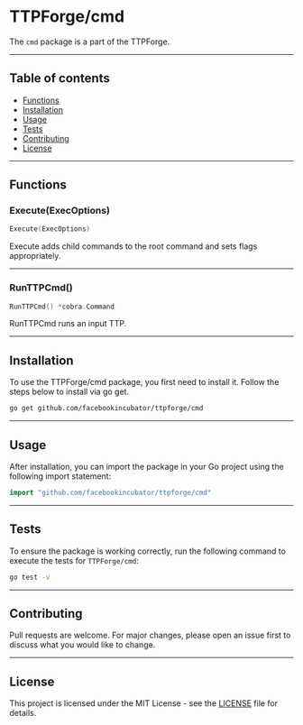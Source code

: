 # TTPForge/cmd

The `cmd` package is a part of the TTPForge.

---

## Table of contents

- [Functions](#functions)
- [Installation](#installation)
- [Usage](#usage)
- [Tests](#tests)
- [Contributing](#contributing)
- [License](#license)

---

## Functions

### Execute(ExecOptions)

```go
Execute(ExecOptions)
```

Execute adds child commands to the root
command and sets flags appropriately.

---

### RunTTPCmd()

```go
RunTTPCmd() *cobra.Command
```

RunTTPCmd runs an input TTP.

---

## Installation

To use the TTPForge/cmd package, you first need to install it.
Follow the steps below to install via go get.

```bash
go get github.com/facebookincubator/ttpforge/cmd
```

---

## Usage

After installation, you can import the package in your Go project
using the following import statement:

```go
import "github.com/facebookincubator/ttpforge/cmd"
```

---

## Tests

To ensure the package is working correctly, run the following
command to execute the tests for `TTPForge/cmd`:

```bash
go test -v
```

---

## Contributing

Pull requests are welcome. For major changes,
please open an issue first to discuss what
you would like to change.

---

## License

This project is licensed under the MIT
License - see the [LICENSE](https://github.com/facebookincubator/TTPForge/blob/main/LICENSE)
file for details.
